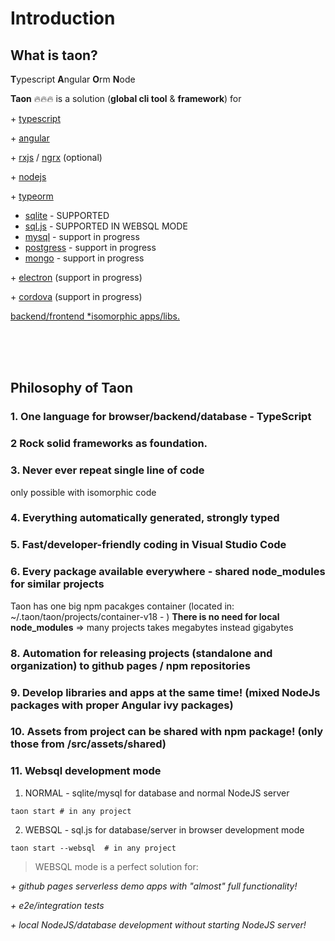 # Introduction

## What is taon?

**T**ypescript **A**ngular **O**rm **N**ode

**Taon** 🔥🔥🔥 is a solution (**global cli tool** & **framework**) for

\+
[typescript](https://www.typescriptlang.org/)

\+
[angular](https://angular.io/)

\+
[rxjs](https://rxjs.dev/) / [ngrx](https://ngrx.io/) (optional)

\+
[nodejs](https://nodejs.org/en/)

\+ [typeorm](https://typeorm.io/)

- [sqlite](https://github.com/WiseLibs/better-sqlite3) - SUPPORTED
- [sql.js](https://sql.js.org) - SUPPORTED IN WEBSQL MODE
- [mysql](https://www.mysql.com/) - support in progress
- [postgress](https://www.postgresql.org) - support in progress
- [mongo](https://www.postgresql.org) - support in progress

\+
[electron](https://www.electronjs.org/) (support in progress)

\+
[cordova](https://cordova.apache.org/) (support in progress)

<ins>backend/frontend [\*isomorphic](https://en.wikipedia.org/wiki/Isomorphic_JavaScript) apps/libs.</ins>

<br/><br/>
<br/>

## Philosophy of Taon

### 1. One language for browser/backend/database - **TypeScript**

### 2 Rock solid frameworks as foundation.

### 3. **Never** ever **repeat** single line of **code**

only possible with isomorphic code

### 4. Everything automatically generated, strongly typed

### 5. Fast/developer-friendly coding in <b>Visual Studio Code</b>

### 6. Every package available everywhere - shared <b>node_modules</b> for similar projects

Taon has one big npm pacakges container (located in: ~/.taon/taon/projects/container-v18 - )
**There is no need for local node_modules** => many projects takes megabytes instead gigabytes

### 8. Automation for releasing projects (standalone and organization) to github pages / npm repositories

### 9. Develop libraries and apps at the same time! (mixed NodeJs packages with proper Angular ivy packages)

### 10. Assets from project can be shared with npm package! (only those from **/src/assets/shared**)

### 11. Websql development mode

1. NORMAL - sqlite/mysql for database and normal NodeJS server

```
taon start # in any project
```

2. WEBSQL - sql.js for database/server in browser development mode

```
taon start --websql  # in any project
```

> WEBSQL mode is a perfect solution for:

_\+ github pages serverless demo apps with "almost" full functionality!_

_\+ e2e/integration tests_

_\+ local NodeJS/database development without starting NodeJS server!_
